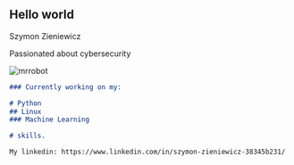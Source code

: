 ## Hello world
Szymon Zieniewicz

Passionated about cybersecurity


![mrrobot](https://user-images.githubusercontent.com/64652568/98461315-77533c80-21ab-11eb-851f-bfc2bb511513.gif)
          
              





```markdown
### Currently working on my:

# Python
## Linux
### Machine Learning

# skills.

My linkedin: https://www.linkedin.com/in/szymon-zieniewicz-38345b231/


```
